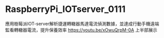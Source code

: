 # RaspberryPi_IOTserver_0111
應用樹莓派IOT-server解析捷運轉轍器馬達電流偵測數據，並達成行動手機遠端監看轉轍器電流，提升保養效率
https://youtu.be/xOwuQrpM-0A
上半部展示
